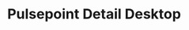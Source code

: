 ---
title: Pulsepoint Detail Desktop
image: images/slides/pulsepoint-detail-desktop.jpg
width: 2500
height: 1406
---